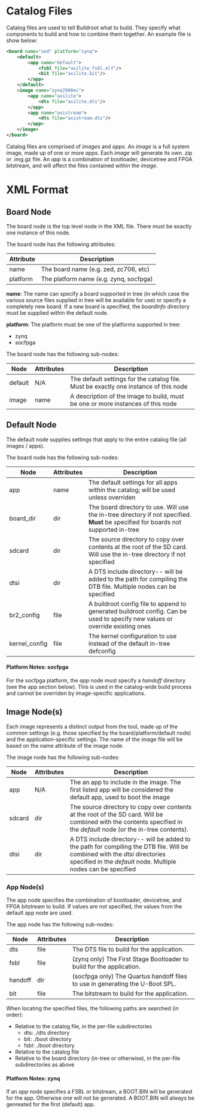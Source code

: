 # Catalog Files

Catalog files are used to tell Buildroot what to build. They specify what components
to build and how to combine them together. An example file is show below:

```xml
<board name="zed" platform="zynq">
    <default>
        <app name="default">
            <fsbl file="axilite_fsbl.elf"/>
            <bit file="axilite.bit"/>
        </app>
    </default>
    <image name="zynq7000ec">
        <app name="axilite">
            <dts file="axilite.dts"/>
        </app>
        <app name="axistream">
            <dts file="axistream.dts"/>
        </app>
    </image>
</board>
```

Catalog files are comprised of _images_ and _apps_. An _image_ is a full system
image, made up of one or more _apps_. Each _image_ will generate its own .zip or .img.gz file.
An _app_ is a combination of bootloader, devicetree and FPGA bitstream, and will
affect the files contained within the _image_.

# XML Format

## Board Node
The board node is the top level node in the XML file. There must be exactly one instance of this node.

The board node has the following attributes:

| __Attribute__ | __Description__ |
| --- | --- |
| name | The board name (e.g. zed, zc706, etc) | 
| platform | The platform name (e.g. zynq, socfpga) |

__name__: The name can specify a board supported in tree (in which case the various
source files supplied in tree will be available for use) or specify a completely new board.
If a new board is specified, the _boardInfo_ directory must be supplied within the default node.

__platform__: The platform must be one of the platforms supported in tree:
* zynq
* socfpga

The board node has the following sub-nodes: 

| __Node__      | __Attributes__ | __Description__ |
| ---           | ---   | --- |
| default       | N/A   | The default settings for the catalog file. Must be exactly one instance of this node | 
| image         | name  | A description of the image to build, must be one or more instances of this node|

## Default Node
The default node supplies settings that apply to the entire catalog file (all images / apps).

The board node has the following sub-nodes: 

| __Node__      | __Attributes__ | __Description__ |
| ---           | ---   | --- |
| app           | name  | The default settings for all apps within the catalog; will be used unless overriden | 
| board_dir     | dir   | The board directory to use. Will use the in-tree directory if not specified. __Must__ be specified for boards not supported in-tree|
| sdcard        | dir   | The source directory to copy over contents at the root of the SD card. Will use the in-tree directory if not specified |
| dtsi          | dir   | A DTS include directory-- will be added to the path for compiling the DTB file. Multiple nodes can be specified |
| br2_config    | file  | A buildroot config file to append to generated buildroot config. Can be used to specify new values or override existing ones |
| kernel_config | file  | The kernel configuration to use instead of the default in-tree defconfig |

#### Platform Notes: socfpga

For the socfpga platform, the _app_ node must specify a _handoff_ directory
(see the app section below). This is used in the catalog-wide build process and cannot
be overriden by image-specific applications.

## Image Node(s)
Each image represents a distinct output from the tool, made up of the common settings
(e.g. those specified by the board/platform/default node) and the application-specific settings.
The name of the image file will be based on the name attribute of the image node.

The image node has the following sub-nodes: 

| __Node__      | __Attributes__ | __Description__ |
| ---           | ---   | --- |
| app           | N/A   | The an app to include in the image. The first listed app will be considered the default app, used to boot the image | 
| sdcard        | dir   | The source directory to copy over contents at the root of the SD card. Will be combined with the contents specified in the _default_ node (or the in-tree contents). |
| dtsi          | dir   | A DTS include directory-- will be added to the path for compiling the DTB file. Will be combined with the _dtsi_ directories specified in the _default_ node. Multiple nodes can be specified |

### App Node(s)
The app node specifies the combination of bootloader, devicetree, and FPGA bitstream to build.
If values are not specified, the values from the default app node are used.

The app node has the following sub-nodes: 

| __Node__      | __Attributes__ | __Description__ |
| ---           | ---   | --- |
| dts           | file  | The DTS file to build for the application. |
| fsbl          | file  | (zynq only) The First Stage Bootloader to build for the application. |
| handoff       | dir   | (socfpga only) The Quartus handoff files to use in generating the U-Boot SPL. |
| bit           | file  | The bitstream to build for the application. |

When locating the specified files, the following paths are searched (in order):
* Relative to the catalog file, in the per-file subdirectories
    * dts: ./dts directory
    * bit: ./boot directory
    * fsbl: ./boot directory
* Relative to the catalog file
* Relative to the board directory (in-tree or otherwise), in the per-file subdirectories as above

#### Platform Notes: zynq
If an _app_ node specifies a FSBL or bitstream, a BOOT.BIN will be generated for
the app. Otherwise one will not be generated. A BOOT.BIN will always be genreated for
the first (default) app.
